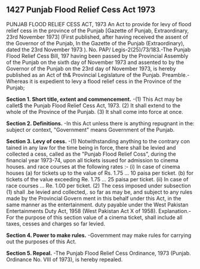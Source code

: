 ## 1427 Punjab Flood Relief Cess Act 1973
 
PUNJAB FLOOD RELIEF CESS ACT, 1973
An Act to provide for levy of flood relief cess in the province of the Punjab
[Gazette of Punjab, Extraordinary, 23rd November 1973]
(First published, after having received the assent of the Governor of the Punjab, In the Gazette of the Punjab (Extraordinary), dated the 23rd November 1973 ).
No. PAP/ Legis-2(25)/73/183.-The Punjab Flood Relief Cess Bill, 197 having been passed by the Provincial Assembly of the Punjab on the sixth day of November 1973 and assented to by the Governor of the Punjab on the 23rd day of November 1973, is hereby published as an Act of th& Provincial Legislature of the Punjab.
Preamble.-Whereas it is expedient to levy a flood relief cess in the Province of the Punjab;


**Section 1. Short title, extent and commencement.**
-(1) This Act may be callet$ the Punjab Flood Relief Cess Act, 1973.
   (2) It shall extend to the whole of the Province of the Punjab. (3) It shall come into force at once.

 

**Section 2. Definitions.**
-In this Act unless there is anything repugnant in the: subject or context, "Government" means Government of the Punjab.

 

**Section 3. Levy of cess.**
-(1) Notwithstanding anything to the contrary con tained in any law for the time being in force, there shall be levied and collected a cess, called as the "Punjab Flood Relief Coss", during the financial year 1973-74, upon all tickets issued for admission to cinema houses. and race courses at the following rates :-
   (i) In case of cinema houses
   (a) for tickets up to the value of Rs. 1.75 ... 10 paisa per ticket.
   (b) for tickets of the value exceeding Re. 1.75 ... 25 paisa per ticket.
   (ii) In case of race courses ... Re. 1.00 per ticket.
   (2) The cess imposed under subsection (1) shall .be levied and collected,. so far as may be, and subject to any rules made by the Provincial Govern ment in this behalf under this Act, in the same manner as the entertainment. duty payable under the West Pakistan Entertainments Duty Act, 1958 (West Pakistan Act X of 1958).
   Explanation.-For the purpose of this section value of a cinema ticket, shall include all taxes, cesses and charges so far levied.

 

**Section 4. Power to make rules.**
-Government may make rules for carrying out the purposes of this Act.

 

**Section 5. Repeal.**
-The Punjab Flood Relief Cess Ordinance, 1973 (Punjab. Ordinance No. VIII of 1973), is hereby repealed.

